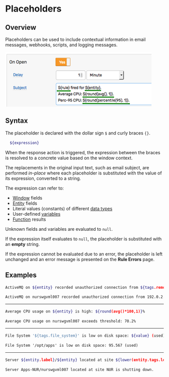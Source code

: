 # Placeholders

## Overview

Placeholders can be used to include contextual information in email messages, webhooks, scripts, and logging messages.

![](./images/placeholders-email.png)

## Syntax

The placeholder is declared with the dollar sign `$` and curly braces `{}`.

```bash
  ${expression}
```

When the response action is triggered, the expression between the braces is resolved to a concrete value based on the window context.

The replacements in the original input text, such as email subject, are performed _in-place_ where each placeholder is substituted with the value of its expression, converted to a string.

The expression can refer to:

* [Window](window.md#window-fields) fields
* [Entity](../api/meta/entity/list.md#fields) fields
* Literal values (constants) of different [data types](variables.md#data-types)
* User-defined [variables](variables.md)
* [Function](functions.md) results

Unknown fields and variables are evaluated to `null`.

If the expression itself evaluates to `null`, the placeholder is substituted with an **empty** string.

If the expression cannot be evaluated due to an error, the placeholder is left unchanged and an error message is presented on the **Rule Errors** page.

## Examples

```bash
ActiveMQ on ${entity} recorded unauthorized connection from ${tags.remoteaddress}.
```

```txt
ActiveMQ on nurswgvml007 recorded unauthorized connection from 192.0.2.106.
```

---

```bash
Average CPU usage on ${entity} is high: ${round(avg()*100,1)}%
```

```txt
Average CPU usage on nurswgvml007 exceeds threshold: 70.2%
```

---

```bash
File System '${tags.file_system}' is low on disk space: ${value} (used)
```

```txt
File System '/opt/apps' is low on disk space: 95.567 (used)
```

---

```bash
Server ${entity.label}/${entity} located at site ${lower(entity.tags.location)} is shutting down.
```

```txt
Server Apps-NUR/nurswgvml007 located at site NUR is shutting down.
```
